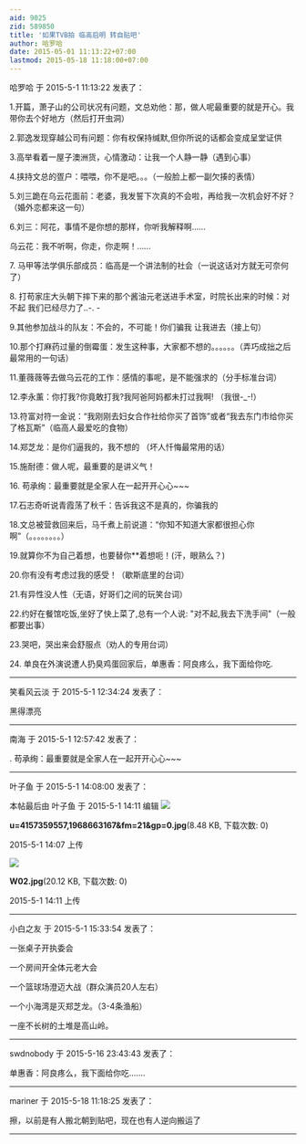 ```yaml
---
aid: 9025
zid: 589850
title: '如果TVB拍 临高启明 转自贴吧'
author: 哈罗哈
date: 2015-05-01 11:13:22+07:00
lastmod: 2015-05-18 11:18:00+07:00
---
```


哈罗哈 于 2015-5-1 11:13:22 发表了：

1.开篇，萧子山的公司状况有问题，文总劝他：那，做人呢最重要的就是开心。我带你去个好地方（然后打开虫洞）

2.郭逸发现穿越公司有问题：你有权保持缄默,但你所说的话都会变成呈堂证供

3.高举看着一屋子澳洲货，心情激动：让我一个人静一静（遇到心事）

4.挟持文总的疍户：喂喂，你不是吧。。。（一般脸上都一副欠揍的表情）

5.刘三跪在乌云花面前：老婆，我发誓下次真的不会啦，再给我一次机会好不好？（婚外恋都来这一句）

6.刘三：阿花，事情不是你想的那样，你听我解释啊……

乌云花：我不听啊，你走，你走啊！……

7\. 马甲等法学俱乐部成员：临高是一个讲法制的社会（一说这话对方就无可奈何了）

8\. 打苟家庄大头朝下摔下来的那个酱油元老送进手术室，时院长出来的时候：对不起 我们已经尽力了..-. -

9.其他参加战斗的队友：不会的，不可能！你们骗我 让我进去（接上句）

10.那个打麻药过量的倒霉蛋：发生这种事，大家都不想的。。。。。。（弄巧成拙之后最常用的一句话）

11.董薇薇等去做乌云花的工作：感情的事呢，是不能强求的（分手标准台词）

12.李永薰：你打我?你竟敢打我?我阿爸阿妈都未打过我啊! （我很-\_-!）

13.符富对符一金说：“我刚刚去妇女合作社给你买了首饰”或者“我去东门市给你买了格瓦斯”（临高人最爱吃的食物）

14.郑芝龙：是你们逼我的，我不想的 （坏人忏悔最常用的话）

15.施耐德：做人呢，最重要的是讲义气！

16\. 苟承绚：最重要就是全家人在一起开开心心~~~

17.石志奇听说青霞荡了秋千：告诉我这不是真的，你骗我的

18.文总被营救回来后，马千煮上前说道：“你知不知道大家都很担心你啊”（。。。。。。。。）

19.就算你不为自己着想，也要替你\*\*着想呃！(汗，眼熟么？)

20.你有没有考虑过我的感受！（歇斯底里的台词）

21.有异性没人性（无语，好哥们之间的玩笑台词）

22.约好在餐馆吃饭,坐好了快上菜了,总有一个人说: "对不起,我去下洗手间"（一般都要出事）

23.哭吧，哭出来会舒服点（劝人的专用台词）

24\. 单良在外演说遭人扔臭鸡蛋回家后，单惠香：阿良疼么，我下面给你吃.

---------

笑看风云淡 于 2015-5-1 12:34:24 发表了：

黑得漂亮

---------

南海 于 2015-5-1 12:57:42 发表了：

. 苟承绚：最重要就是全家人在一起开开心心~~~

---------

叶子鱼 于 2015-5-1 14:08:00 发表了：

本帖最后由 叶子鱼 于 2015-5-1 14:11 编辑 ![](https://mirrors.tuna.tsinghua.edu.cn/osdn/lgqm/72877/140744kcfvsmcdoshck7hm.jpg)



**u=4157359557,1968663167&amp;fm=21&amp;gp=0.jpg**(8.48 KB, 下载次数: 0)



2015-5-1 14:07 上传



![](https://mirrors.tuna.tsinghua.edu.cn/osdn/lgqm/72877/141109wdawddl6id6ddqlh.jpg)



**W02.jpg**(20.12 KB, 下载次数: 0)



2015-5-1 14:11 上传

---------

小白之友 于 2015-5-1 15:33:54 发表了：

一张桌子开执委会

一个房间开全体元老大会

一个篮球场澄迈大战（群众演员20人左右）

一个小海湾是灭郑芝龙。（3-4条渔船）

一座不长树的土堆是高山岭。

---------

swdnobody 于 2015-5-16 23:43:43 发表了：

单惠香：阿良疼么，我下面给你吃.......

---------

mariner 于 2015-5-18 11:18:25 发表了：

擦，以前是有人搬北朝到贴吧，现在也有人逆向搬运了

---------

